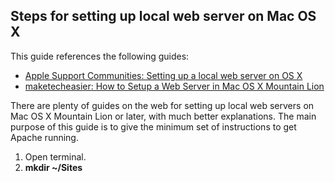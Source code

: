 Steps for setting up local web server on Mac OS X
---

This guide references the following guides:
- [Apple Support Communities: Setting up a local web server on OS X](https://discussions.apple.com/docs/DOC-3083)
- [maketecheasier: How to Setup a Web Server in Mac OS X Mountain Lion](http://www.maketecheasier.com/setup-web-server-in-mountain-lion/)

There are plenty of guides on the web for setting up local web servers on Mac OS X Mountain Lion or later, with much better explanations.  The main purpose of this guide is to give the minimum set of instructions to get Apache running.

1.  Open terminal.
2.  **mkdir ~/Sites**

